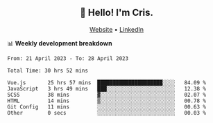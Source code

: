 
<h2 align="center">👋 Hello! I'm Cris.</h2>
<p align="center">
  <a href="https://www.criscunas.dev">Website</a> •
  <a href="https://www.linkedin.com/in/cristophercunas/">LinkedIn</a> 
</p>


📊 **Weekly development breakdown**
<!--START_SECTION:waka-->

```text
From: 21 April 2023 - To: 28 April 2023

Total Time: 30 hrs 52 mins

Vue.js       25 hrs 57 mins  █████████████████████░░░░   84.09 %
JavaScript   3 hrs 49 mins   ███░░░░░░░░░░░░░░░░░░░░░░   12.38 %
SCSS         38 mins         ▓░░░░░░░░░░░░░░░░░░░░░░░░   02.07 %
HTML         14 mins         ▒░░░░░░░░░░░░░░░░░░░░░░░░   00.78 %
Git Config   11 mins         ░░░░░░░░░░░░░░░░░░░░░░░░░   00.63 %
Other        0 secs          ░░░░░░░░░░░░░░░░░░░░░░░░░   00.03 %
```

<!--END_SECTION:waka-->
